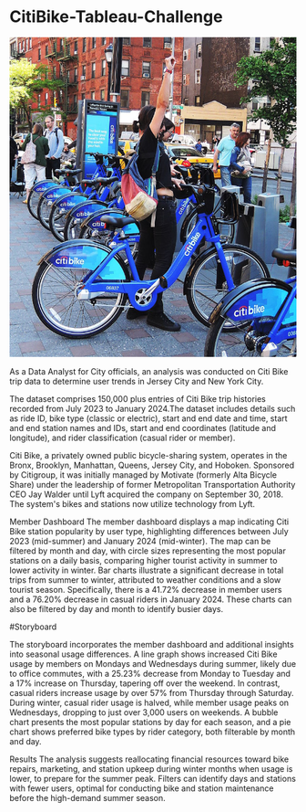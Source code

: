 # CitiBike-Tableau-Challenge

![Alt text](Resources/citi-bike-station-bikes.jpg)

As a Data Analyst for City officials, an analysis was conducted on Citi Bike trip data to determine user trends in Jersey City and New York City. 

The dataset comprises 150,000 plus entries of Citi Bike trip histories recorded from July 2023 to January 2024.The dataset includes details such as ride ID, bike type (classic or electric), start and end date and time, start and end station names and IDs, start and end coordinates (latitude and longitude), and rider classification (casual rider or member). 

Citi Bike, a privately owned public bicycle-sharing system, operates in the Bronx, Brooklyn, Manhattan, Queens, Jersey City, and Hoboken. Sponsored by Citigroup, it was initially managed by Motivate (formerly Alta Bicycle Share) under the leadership of former Metropolitan Transportation Authority CEO Jay Walder until Lyft acquired the company on September 30, 2018. The system's bikes and stations now utilize technology from Lyft.

Member Dashboard
     The member dashboard displays a map indicating Citi Bike station popularity by user type, highlighting differences between July 2023 (mid-summer) and January 2024 (mid-winter). The map can be filtered by month and day, with circle sizes representing the most popular stations on a daily basis, comparing higher tourist activity in summer to lower activity in winter. Bar charts illustrate a significant decrease in total trips from summer to winter, attributed to weather conditions and a slow tourist season. Specifically, there is a 41.72% decrease in member users and a 76.20% decrease in casual riders in January 2024. These charts can also be filtered by day and month to identify busier days.

#Storyboard

 The storyboard incorporates the member dashboard and additional insights into seasonal usage differences. A line graph shows increased Citi Bike usage by members on Mondays and Wednesdays during summer, likely due to office commutes, with a 25.23% decrease from Monday to Tuesday and a 17% increase on Thursday, tapering off over the weekend. In contrast, casual riders increase usage by over 57% from Thursday through Saturday. During winter, casual rider usage is halved, while member usage peaks on Wednesdays, dropping to just over 3,000 users on weekends. A bubble chart presents the most popular stations by day for each season, and a pie chart shows preferred bike types by rider category, both filterable by month and day.

Results
     The analysis suggests reallocating financial resources toward bike repairs, marketing, and station upkeep during winter months when usage is lower, to prepare for the summer peak. Filters can identify days and stations with fewer users, optimal for conducting bike and station maintenance before the high-demand summer season.
